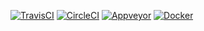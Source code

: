 [![TravisCI](https://travis-ci.org/mpromonet/dockertest.png)](https://travis-ci.org/mpromonet/dockertest)
[![CircleCI](https://circleci.com/gh/mpromonet/dockertest.svg?style=shield)](https://circleci.com/gh/mpromonet/dockertest)
[![Appveyor](https://ci.appveyor.com/api/projects/status/github/mpromonet/dockertest?branch=master&svg=true)](https://ci.appveyor.com/project/mpromonet/dockertest)
[![Docker](https://img.shields.io/docker/pulls/mpromonet/dockertest.svg)](https://hub.docker.com/r/mpromonet/dockertest/)
